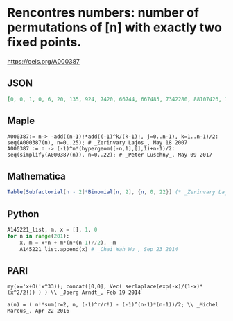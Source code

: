 # Rencontres numbers: number of permutations of \[n\] with exactly two fixed points\.
https://oeis.org/A000387
## JSON
```JSON
[0, 0, 1, 0, 6, 20, 135, 924, 7420, 66744, 667485, 7342280, 88107426, 1145396460, 16035550531, 240533257860, 3848532125880, 65425046139824, 1177650830516985, 22375365779822544, 447507315596451070, 9397653627525472260, 206748379805560389951]
```
## Maple
```Maple
A000387:= n-> -add((n-1)!*add((-1)^k/(k-1)!, j=0..n-1), k=1..n-1)/2: seq(A000387(n), n=0..25); # _Zerinvary Lajos_, May 18 2007
A000387 := n -> (-1)^n*(hypergeom([-n,1],[],1)+n-1)/2:
seq(simplify(A000387(n)), n=0..22); # _Peter Luschny_, May 09 2017
```
## Mathematica
```Mathematica
Table[Subfactorial[n - 2]*Binomial[n, 2], {n, 0, 22}] (* _Zerinvary Lajos_, Jul 10 2009 *)
```
## Python
```Python
A145221_list, m, x = [], 1, 0
for n in range(201):
    x, m = x*n + m*(n*(n-1)//2), -m
    A145221_list.append(x) # _Chai Wah Wu_, Sep 23 2014
```
## PARI
```PARI
my(x='x+O('x^33)); concat([0,0], Vec( serlaplace(exp(-x)/(1-x)*(x^2/2!)) ) ) \\ _Joerg Arndt_, Feb 19 2014
```
```PARI
a(n) = ( n!*sum(r=2, n, (-1)^r/r!) - (-1)^(n-1)*(n-1))/2; \\ _Michel Marcus_, Apr 22 2016
```

